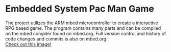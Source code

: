 # Embedded System Pac Man Game
The project utilizes the ARM mbed microcontroller to create a interactive RPG based game.
The program contains many parts and can be compiled on the mbed compiler found on mbed.org. Full version control and history of code changes and commits is also on mbed.org.  
[Check out this image!](https://drive.google.com/file/d/1-TH2HU-Yi4IwxLoajyksLwdlpF9hHHgR/view?usp=sharing)
